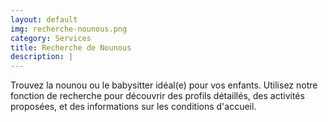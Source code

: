 ```yaml
---
layout: default
img: recherche-nounous.png
category: Services
title: Recherche de Nounous
description: |
---
```

  Trouvez la nounou ou le babysitter idéal(e) pour vos enfants. Utilisez notre fonction de recherche pour découvrir des profils détaillés, des activités proposées, et des informations sur les conditions d'accueil.

